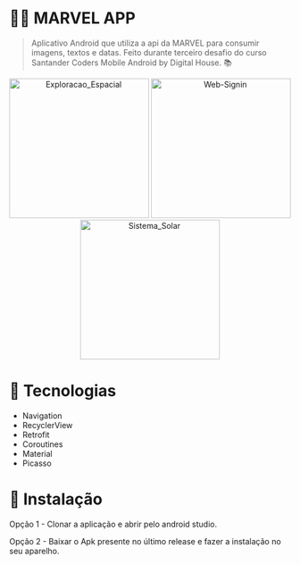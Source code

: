 # 🐱‍🚀 MARVEL APP

> Aplicativo Android que utiliza a api da MARVEL para consumir imagens, textos e datas. Feito durante terceiro desafio do curso Santander Coders Mobile Android by Digital House. 📚

<div align="center">
<img width="250" src="https://i.ibb.co/SB5gHgP/Screenshot-1606757452.png" alt="Exploracao_Espacial" border="0"> <img width="250" src="https://i.ibb.co/VSDFJwj/Screenshot-1606757433.png" alt="Web-Signin" border="0"> <img width="250" src="https://i.ibb.co/G0c0WL2/Screenshot-1606757438.png" alt="Sistema_Solar" border="0">
</div>

# 🔨 Tecnologias 

* Navigation
* RecyclerView 
* Retrofit
* Coroutines
* Material
* Picasso

# :construction_worker: Instalação

Opção 1 - Clonar a aplicação e abrir pelo android studio. 

Opção 2 - Baixar o Apk presente no último release e fazer a instalação no seu aparelho.